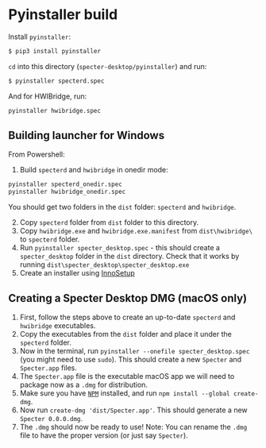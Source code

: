 # Pyinstaller build

Install `pyinstaller`:
```bash
$ pip3 install pyinstaller
```

`cd` into this directory (`specter-desktop/pyinstaller`) and run:
```bash
$ pyinstaller specterd.spec
```

And for HWIBridge, run: 
```bash
pyinstaller hwibridge.spec
```

## Building launcher for Windows

From Powershell:

1. Build `specterd` and `hwibridge` in onedir mode:

```bash
pyinstaller specterd_onedir.spec
pyinstaller hwibridge_onedir.spec
```

You should get two folders in the `dist` folder: `specterd` and `hwibridge`.

2. Copy `specterd` folder from `dist` folder to this directory.
3. Copy `hwibridge.exe` and `hwibridge.exe.manifest` from `dist\hwibridge\` to `specterd` folder.
4. Run `pyinstaller specter_desktop.spec` - this should create a `specter_desktop` folder in the `dist` directory. Check that it works by running `dist\specter_desktop\specter_desktop.exe`
5. Create an installer using [InnoSetup](https://jrsoftware.org/isdl.php#stable)

## Creating a Specter Desktop DMG (macOS only)

1. First, follow the steps above to create an up-to-date `specterd` and `hwibridge` executables.
2. Copy the executables from the `dist` folder and place it under the `specterd` folder.
3. Now in the terminal, run `pyinstaller --onefile specter_desktop.spec` (you might need to use `sudo`). This should create a new `Specter` and `Specter.app` files.
4. The `Specter.app` file is the executable macOS app we will need to package now as a `.dmg` for distribution.
5. Make sure you have [`NPM`](https://www.npmjs.com/get-npm) installed, and run `npm install --global create-dmg`.
6. Now run `create-dmg 'dist/Specter.app'`. This should generate a new `Specter 0.0.0.dmg`.
7. The `.dmg` should now be ready to use! Note: You can rename the `.dmg` file to have the proper version (or just say `Specter`).
